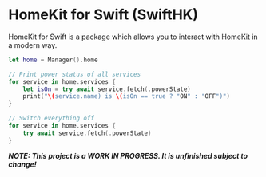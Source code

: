 # HomeKit for Swift (SwiftHK)

HomeKit for Swift is a package which allows you to interact with HomeKit in a modern way.

```swift
let home = Manager().home

// Print power status of all services
for service in home.services {
    let isOn = try await service.fetch(.powerState)
    print("\(service.name) is \(isOn == true ? "ON" : "OFF")")
}

// Switch everything off
for service in home.services {
    try await service.fetch(.powerState)
}
```

***NOTE: This project is a WORK IN PROGRESS. It is unfinished subject to change!*** 
